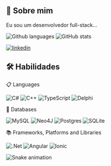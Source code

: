 ## 🚀 Sobre mim
Eu sou um desenvolvedor full-stack...

![Github languages](https://github-readme-stats.vercel.app/api/top-langs/?username=gabrielctavares&layout=compact&theme=transparent)
![GitHub stats](https://github-readme-stats.vercel.app/api?username=gabrielctavares&show_icons=true&theme=transparent&hide=stars,issues,rank&show=prs_merged&hide_rank=true)

[![linkedin](https://img.shields.io/badge/linkedin-0A66C2?style=for-the-badge&logo=linkedin&logoColor=white)](https://www.linkedin.com/in/gabrielc-tavares/)
## 🛠 Habilidades
📋 Languages

![C#](https://img.shields.io/badge/c%23-%23239120.svg?style=for-the-badge&logo=c-sharp&logoColor=white)
![C++](https://img.shields.io/badge/c++-%2300599C.svg?style=for-the-badge&logo=c%2B%2B&logoColor=white)
![TypeScript](https://img.shields.io/badge/typescript-%23007ACC.svg?style=for-the-badge&logo=typescript&logoColor=white)
![Delphi](https://img.shields.io/badge/c%23-%23239120.svg?style=for-the-badge&logo=c-sharp&logoColor=white)

💾 Databases

![MySQL](https://img.shields.io/badge/mysql-%2300f.svg?style=for-the-badge&logo=mysql&logoColor=white)
![Neo4J](https://img.shields.io/badge/Neo4j-008CC1?style=for-the-badge&logo=neo4j&logoColor=white)
![Postgres](https://img.shields.io/badge/postgres-%23316192.svg?style=for-the-badge&logo=postgresql&logoColor=white)
![SQLite](https://img.shields.io/badge/sqlite-%2307405e.svg?style=for-the-badge&logo=sqlite&logoColor=white)

📚 Frameworks, Platforms and Libraries

![.Net](https://img.shields.io/badge/.NET-5C2D91?style=for-the-badge&logo=.net&logoColor=white)
![Angular](https://img.shields.io/badge/angular-%23DD0031.svg?style=for-the-badge&logo=angular&logoColor=white)
![Ionic](https://img.shields.io/badge/Ionic-%233880FF.svg?style=for-the-badge&logo=Ionic&logoColor=white)

<img src="https://raw.githubusercontent.com/gabrielctavares/gabrielctavares/output/snake.svg" alt="Snake animation" />
